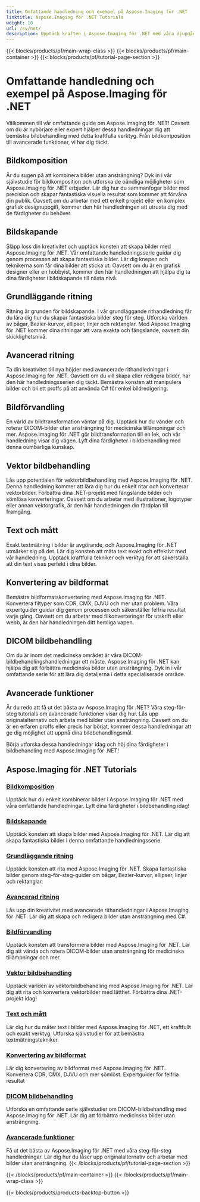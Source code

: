```yaml
---
title: Omfattande handledning och exempel på Aspose.Imaging för .NET
linktitle: Aspose.Imaging för .NET Tutorials
weight: 10
url: /sv/net/
description: Upptäck kraften i Aspose.Imaging för .NET med våra djupgående handledningar. Från bildkomposition till avancerade funktioner, förbättra dina färdigheter och höj ditt bildbehandlingsspel.
---
```


{{< blocks/products/pf/main-wrap-class >}}
{{< blocks/products/pf/main-container >}}
{{< blocks/products/pf/tutorial-page-section >}}

# Omfattande handledning och exempel på Aspose.Imaging för .NET


Välkommen till vår omfattande guide om Aspose.Imaging för .NET! Oavsett om du är nybörjare eller expert hjälper dessa handledningar dig att bemästra bildbehandling med detta kraftfulla verktyg. Från bildkomposition till avancerade funktioner, vi har dig täckt.

## Bildkomposition

Är du sugen på att kombinera bilder utan ansträngning? Dyk in i vår självstudie för bildkomposition och utforska de oändliga möjligheter som Aspose.Imaging för .NET erbjuder. Lär dig hur du sammanfogar bilder med precision och skapar fantastiska visuella resultat som kommer att förvåna din publik. Oavsett om du arbetar med ett enkelt projekt eller en komplex grafisk designuppgift, kommer den här handledningen att utrusta dig med de färdigheter du behöver.

## Bildskapande

Släpp loss din kreativitet och upptäck konsten att skapa bilder med Aspose.Imaging för .NET. Vår omfattande handledningsserie guidar dig genom processen att skapa fantastiska bilder. Lär dig knepen och teknikerna som får dina bilder att sticka ut. Oavsett om du är en grafisk designer eller en hobbyist, kommer den här handledningen att hjälpa dig ta dina färdigheter i bildskapande till nästa nivå.

## Grundläggande ritning

Ritning är grunden för bildskapande. I vår grundläggande rithandledning får du lära dig hur du skapar fantastiska bilder steg för steg. Utforska världen av bågar, Bezier-kurvor, ellipser, linjer och rektanglar. Med Aspose.Imaging för .NET kommer dina ritningar att vara exakta och fängslande, oavsett din skicklighetsnivå.

## Avancerad ritning

Ta din kreativitet till nya höjder med avancerade rithandledningar i Aspose.Imaging för .NET. Oavsett om du vill skapa eller redigera bilder, har den här handledningsserien dig täckt. Bemästra konsten att manipulera bilder och bli ett proffs på att använda C# för enkel bildredigering.

## Bildförvandling

En värld av bildtransformation väntar på dig. Upptäck hur du vänder och roterar DICOM-bilder utan ansträngning för medicinska tillämpningar och mer. Aspose.Imaging för .NET gör bildtransformation till en lek, och vår handledning visar dig vägen. Lyft dina färdigheter i bildbehandling med denna oumbärliga kunskap.

## Vektor bildbehandling

Lås upp potentialen för vektorbildbehandling med Aspose.Imaging för .NET. Denna handledning kommer att lära dig hur du enkelt ritar och konverterar vektorbilder. Förbättra dina .NET-projekt med fängslande bilder och sömlösa konverteringar. Oavsett om du arbetar med illustrationer, logotyper eller annan vektorgrafik, är den här handledningen din färdplan till framgång.

## Text och mått

Exakt textmätning i bilder är avgörande, och Aspose.Imaging för .NET utmärker sig på det. Lär dig konsten att mäta text exakt och effektivt med vår handledning. Upptäck kraftfulla tekniker och verktyg för att säkerställa att din text visas perfekt i dina bilder.

## Konvertering av bildformat

Bemästra bildformatskonvertering med Aspose.Imaging för .NET. Konvertera filtyper som CDR, CMX, DJVU och mer utan problem. Våra expertguider guidar dig genom processen och säkerställer felfria resultat varje gång. Oavsett om du arbetar med filkonverteringar för utskrift eller webb, är den här handledningen ditt hemliga vapen.

## DICOM bildbehandling

Om du är inom det medicinska området är våra DICOM-bildbehandlingshandledningar ett måste. Aspose.Imaging för .NET kan hjälpa dig att förbättra medicinska bilder utan ansträngning. Dyk in i vår omfattande serie för att lära dig detaljerna i detta specialiserade område.

## Avancerade funktioner

Är du redo att få ut det bästa av Aspose.Imaging för .NET? Våra steg-för-steg tutorials om avancerade funktioner visar dig hur. Lås upp originalalternativ och arbeta med bilder utan ansträngning. Oavsett om du är en erfaren proffs eller precis har börjat, kommer dessa handledningar att ge dig möjlighet att uppnå dina bildbehandlingsmål.

Börja utforska dessa handledningar idag och höj dina färdigheter i bildbehandling med Aspose.Imaging för .NET!
## Aspose.Imaging för .NET Tutorials
### [Bildkomposition](./image-composition/)
Upptäck hur du enkelt kombinerar bilder i Aspose.Imaging för .NET med våra omfattande handledningar. Lyft dina färdigheter i bildbehandling idag!
### [Bildskapande](./image-creation/)
Upptäck konsten att skapa bilder med Aspose.Imaging för .NET. Lär dig att skapa fantastiska bilder i denna omfattande handledningsserie.
### [Grundläggande ritning](./basic-drawing/)
Upptäck konsten att rita med Aspose.Imaging för .NET. Skapa fantastiska bilder genom steg-för-steg-guider om bågar, Bezier-kurvor, ellipser, linjer och rektanglar.
### [Avancerad ritning](./advanced-drawing/)
Lås upp din kreativitet med avancerade rithandledningar i Aspose.Imaging för .NET. Lär dig att skapa och redigera bilder utan ansträngning med C#.
### [Bildförvandling](./image-transformation/)
Upptäck konsten att transformera bilder med Aspose.Imaging för .NET. Lär dig att vända och rotera DICOM-bilder utan ansträngning för medicinska tillämpningar och mer.
### [Vektor bildbehandling](./vector-image-processing/)
Upptäck världen av vektorbildbehandling med Aspose.Imaging för .NET. Lär dig att rita och konvertera vektorbilder med lätthet. Förbättra dina .NET-projekt idag!
### [Text och mått](./text-and-measurements/)
Lär dig hur du mäter text i bilder med Aspose.Imaging för .NET, ett kraftfullt och exakt verktyg. Utforska självstudier för att bemästra textmätningstekniker.
### [Konvertering av bildformat](./image-format-conversion/)
Lär dig konvertering av bildformat med Aspose.Imaging för .NET. Konvertera CDR, CMX, DJVU och mer sömlöst. Expertguider för felfria resultat
### [DICOM bildbehandling](./dicom-image-processing/)
Utforska en omfattande serie självstudier om DICOM-bildbehandling med Aspose.Imaging för .NET. Lär dig att förbättra medicinska bilder utan ansträngning.
### [Avancerade funktioner](./advanced-features/)
Få ut det bästa av Aspose.Imaging för .NET med våra steg-för-steg handledningar. Lär dig hur du låser upp originalalternativ och arbetar med bilder utan ansträngning.
{{< /blocks/products/pf/tutorial-page-section >}}

{{< /blocks/products/pf/main-container >}}
{{< /blocks/products/pf/main-wrap-class >}}

{{< blocks/products/products-backtop-button >}}
